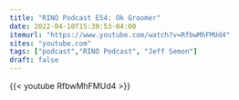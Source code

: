 ```yaml
---
title: "RINO Podcast E54: Ok Groomer"
date: 2022-04-10T15:39:53-04:00
itemurl: "https://www.youtube.com/watch?v=RfbwMhFMUd4"
sites: "youtube.com"
tags: ["podcast","RINO Podcast", "Jeff Semon"]
draft: false
---
```


{{< youtube RfbwMhFMUd4 >}}
